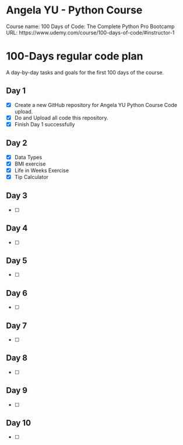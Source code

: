 <h1>Angela&nbsp;YU&nbsp;-&nbsp;Python&nbsp;Course</h1>
Course name: 100 Days of Code: The Complete Python Pro Bootcamp
<br>
URL: https://www.udemy.com/course/100-days-of-code/#instructor-1
<br>


# 100-Days regular code plan

A day-by-day tasks and goals for the first 100 days of the course.

## Day 1

- [x] Create a new GitHub repository for Angela YU Python Course Code upload.
- [x] Do and Upload all code this repository.
- [x] Finish Day 1 successfully

## Day 2

- [x] Data Types
- [x] BMI exercise 
- [x] Life in Weeks Exercise
- [x] Tip Calculator

## Day 3

- [ ] 

## Day 4

- [ ] 

## Day 5

- [ ] 

## Day 6

- [ ] 

## Day 7

- [ ] 

## Day 8

- [ ] 

## Day 9

- [ ] 

## Day 10

- [ ] 

